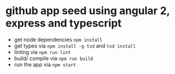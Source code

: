 # github app seed using angular 2, express and typescript

* get node dependencies `npm install`
* get types via `npm install -g tsd` and `tsd install`
* linting via `npm run lint`
* build/ compile via `npm run build`
* run the app via  `npm start`
